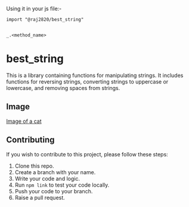 

Using it in your js file:-

```
import "@raj2820/best_string"


_.<method_name>

```
# best_string

This is a library containing functions for manipulating strings. It includes functions for reversing strings, converting strings to uppercase or lowercase, and removing spaces from strings.


## Image

[Image of a cat](https://i.imgur.com/wMc2cXH.png)

## Contributing

If you wish to contribute to this project, please follow these steps:

1. Clone this repo.
2. Create a branch with your name.
3. Write your code and logic.
4. Run `npm link` to test your code locally.
5. Push your code to your branch.
6. Raise a pull request.
